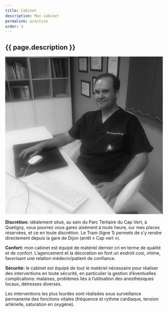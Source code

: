 ```yaml
---
title: Cabinet
description: Mon cabinet
permalink: practice
order: 3
---
```


## {{ page.description }}

![cabinet](img/practice.jpg)

**Discrétion:** 
idéalement situé, au sein du Parc Tertiaire du Cap Vert, à Quetigny, vous pourrez vous garez aisément à toute heure, sur mes places réservées, et ce en toute discrétion. Le Tram (ligne 1) permets de s’y rendre directement depuis la gare de Dijon (arrêt « Cap vert »).


**Confort:** 
mon cabinet est équipé de matériel dernier cri en terme de qualité et de confort. L’agencement et la décoration en font un endroit cosi, intime, favorisant une relation médecin/patient de confiance.

**Sécurité:** 
le cabinet est équipé de tout le matériel nécessaire pour réaliser des interventions en toute sécurité, en particulier la gestion d’éventuelles complications: malaises, problèmes liés à l’utilisation des anesthésiques locaux, détresses
diverses. 

Les interventions les plus lourdes sont réalisées sous surveillance 
permanente des fonctions vitales (fréquence et rythme cardiaque, 
tension artérielle, saturation en oxygène).
